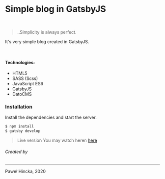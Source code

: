 # Simple blog in GatsbyJS
<br/>

> ..Simplicity is always perfect.

It's very simple blog created in GatsbyJS.

  
<br>

#### Technologies:
  - HTML5
  - SASS (Scss)
  - JavaScript ES6
  - GatsbyJS
  - DatoCMS


### Installation

Install the dependencies and start the server.

```sh
$ npm install
$ gatsby develop
```

> Live version You may watch heren <a target="_blank" href="https://fiszapp.netlify.com/">here</a>

###### Created by
----
Paweł Hincka, 2020
